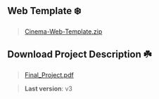 ## Web Template ❄️
> [Cinema-Web-Template.zip](https://github.com/TriDev24/WebPrograming2_Final-Project/files/6600259/Cinema-Web-Template.zip)

## Download Project Description ☘️
> [Final_Project.pdf](https://github.com/TriDev24/WebPrograming2_Final-Project/files/6591830/Final_Project.pdf)

> **Last version**: v3


